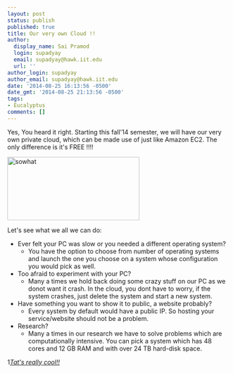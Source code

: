 ```yaml
---
layout: post
status: publish
published: true
title: Our very own Cloud !!
author:
  display_name: Sai Pramod
  login: supadyay
  email: supadyay@hawk.iit.edu
  url: ''
author_login: supadyay
author_email: supadyay@hawk.iit.edu
date: '2014-08-25 16:13:56 -0500'
date_gmt: '2014-08-25 21:13:56 -0500'
tags:
- Eucalyptus
comments: []
---
```


Yes, You heard it right. Starting this fall'14 semester, we will have our very own private cloud, which can be made use of just like Amazon EC2. The only difference is it's FREE !!!!

<a href="https://blog.sat.iit.edu/wp-content/uploads/2014/08/sowhat.jpg"><img class="alignnone size-medium wp-image-1174" src="https://blog.sat.iit.edu/wp-content/uploads/2014/08/sowhat-300x144.jpg" alt="sowhat" width="300" height="144" /></a>

Let's see what we all we can do:

* Ever felt your PC was slow or you needed a different operating system?
  * You have the option to choose from number of operating systems and launch the one you choose on a system whose configuration you would pick as well.
* Too afraid to experiment with your PC?
  * Many a times we hold back doing some crazy stuff on our PC as we donot want it crash. In the cloud, you dont have to worry, if the system crashes, just delete the system and start a new system.
* Have something you want to show it to public, a website probably?  
  * Every system by default would have a public IP. So hosting your service/website should not be a problem.
* Research?
  * Many a times in our research we have to solve problems which are computationally intensive. You can pick a system which has 48 cores and 12 GB RAM and with over 24 TB hard-disk space.  

1[*Tat's really cool!!*](/assets/2014/08/tatsawesome.jpg "Tat's really cool!!")
